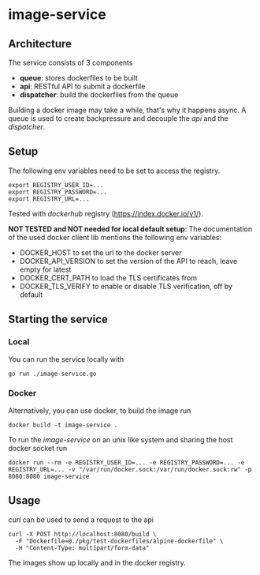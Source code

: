 # image-service

## Architecture

The service consists of 3 components
- **queue**: stores dockerfiles to be built
- **api**: RESTful API to submit a dockerfile
- **dispatcher**: build the dockerfiles from the queue

Building a docker image may take a while, that's why it happens async. A queue is  used to create backpressure and decouple the _api_ and the _dispatcher_.

## Setup

The following env variables need to be set to access the registry.
```
export REGISTRY_USER_ID=...
export REGISTRY_PASSWORD=...
export REGISTRY_URL=...
```
Tested with _dockerhub_ registry (https://index.docker.io/v1/).

**NOT TESTED and NOT needed for local default setup**: The documentation of the used docker client lib mentions the following env variables:
- DOCKER_HOST to set the url to the docker server
- DOCKER_API_VERSION to set the version of the API to reach, leave empty for latest
- DOCKER_CERT_PATH to load the TLS certificates from
- DOCKER_TLS_VERIFY to enable or disable TLS verification, off by default

## Starting the service

### Local

You can run the service locally with
```
go run ./image-service.go
```

### Docker

Alternatively, you can use docker, to build the image run
```
docker build -t image-service .
```

To run the _image-service_ on an unix like system and sharing the host docker socket run
```
docker run --rm -e REGISTRY_USER_ID=... -e REGISTRY_PASSWORD=... -e REGISTRY_URL=... -v "/var/run/docker.sock:/var/run/docker.sock:rw" -p 8080:8080 image-service
```

## Usage

_curl_ can be used to send a request to the api
```
curl -X POST http://localhost:8080/build \
  -F "Dockerfile=@./pkg/test-dockerfiles/alpine-dockerfile" \
  -H "Content-Type: multipart/form-data"
```

The images show up locally and in the docker registry.
